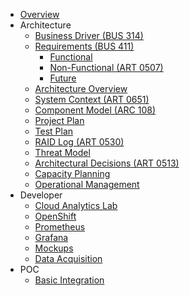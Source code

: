 - [Overview](overview.md)
- Architecture
    - [Business Driver (BUS 314)](/architecture/business-driver)
    - [Requirements (BUS 411)](/architecture/requirements)
      - [Functional](/architecture/functional-requirements)
      - [Non-Functional (ART 0507)](/architecture/non-functional-requirements)
      - [Future](/architecture/future-requirements)
    - [Architecture Overview](/architecture/architecture-overview)
    - [System Context (ART 0651)](/architecture/system-context)
    - [Component Model (ARC 108)](/architecture/component-model)
    - [Project Plan](/architecture/project-plan)
    - [Test Plan](/architecture/test-plan)
    - [RAID Log (ART 0530)](/architecture/raid)
    - [Threat Model](/architecture/threat-model)
    - [Architectural Decisions (ART 0513)](/architecture/architectural-decisions)
    - [Capacity Planning](/architecture/capacity-planning)
    - [Operational Management](/architecture/operational-management)    
- Developer
    - [Cloud Analytics Lab](/developer/cloud-analytics-lab)
    - [OpenShift](/developer/open-shift)
    - [Prometheus](/developer/prometheus)
    - [Grafana](/developer/grafana)
    - [Mockups](/developer/mockups)
    - [Data Acquisition](/developer/data-acquisition)
- POC
    - [Basic Integration](/poc/grafana-basic-integration)
